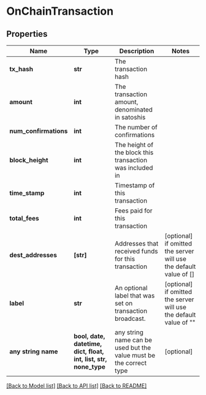 # OnChainTransaction


## Properties
Name | Type | Description | Notes
------------ | ------------- | ------------- | -------------
**tx_hash** | **str** | The transaction hash | 
**amount** | **int** | The transaction amount, denominated in satoshis | 
**num_confirmations** | **int** | The number of confirmations | 
**block_height** | **int** | The height of the block this transaction was included in | 
**time_stamp** | **int** | Timestamp of this transaction | 
**total_fees** | **int** | Fees paid for this transaction | 
**dest_addresses** | **[str]** | Addresses that received funds for this transaction | [optional]  if omitted the server will use the default value of []
**label** | **str** | An optional label that was set on transaction broadcast. | [optional]  if omitted the server will use the default value of ""
**any string name** | **bool, date, datetime, dict, float, int, list, str, none_type** | any string name can be used but the value must be the correct type | [optional]

[[Back to Model list]](../README.md#documentation-for-models) [[Back to API list]](../README.md#documentation-for-api-endpoints) [[Back to README]](../README.md)


